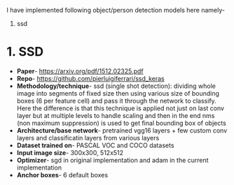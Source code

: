 I have implemented following object/person detection models here namely-
1) ssd

# 1. SSD
* **Paper**- https://arxiv.org/pdf/1512.02325.pdf
* **Repo**- https://github.com/pierluigiferrari/ssd_keras
* **Methodology/technique**- ssd (single shot detection): dividing whole image into segments of fixed size then using various size of bounding boxes (6 per feature cell) and pass it through the network to classify. Here the difference is that this technique is applied not just on last conv layer but at multiple levels to handle scaling and then in the end nms (non maximum suppression) is used to get final bounding box of objects
* **Architecture/base network**- pretrained vgg16 layers + few custom conv layers and classificatin layers from various layers
* **Dataset trained on**- PASCAL VOC and COCO datasets
* **Input image size**- 300x300, 512x512
* **Optimizer**- sgd in original implementation and adam in the current implementation
* **Anchor boxes**- 6 default boxes
